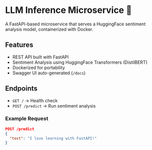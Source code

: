# LLM Inference Microservice 🚀

A FastAPI-based microservice that serves a HuggingFace sentiment analysis model, containerized with Docker.

## Features
- REST API built with FastAPI
- Sentiment Analysis using HuggingFace Transformers (DistilBERT)
- Dockerized for portability
- Swagger UI auto-generated (`/docs`)

## Endpoints
- `GET /` → Health check
- `POST /predict` → Run sentiment analysis

### Example Request
```json
POST /predict
{
  "text": "I love learning with FastAPI!"
}
